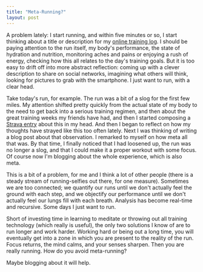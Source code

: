 ```yaml
---
title: "Meta-Running?"
layout: post
---
```


A problem lately: I start running, and within five minutes or so, I start thinking about a title or description for my [online training log][Strava]. I should be paying attention to the run itself, my body's performance, the state of hydration and nutrition, monitoring aches and pains or enjoying a rush of energy, checking how this all relates to the day's training goals. But it is too easy to drift off into more abstract reflection: coming up with a clever description to share on social networks, imagining what others will think, looking for pictures to grab with the smartphone. I just want to run, with a clear head.

Take today's run, for example. The run was a bit of a slog for the first few miles. My attention shifted pretty quickly from the actual state of my body to the need to get back into a serious training regimen, and then about the great training weeks my friends have had, and then I started composing a [Strava entry][] about this in my head. And then I began to reflect on how my thoughts have strayed like this too often lately. Next I was thinking of writing a blog post about that observation. I remarked to myself on how meta all that was. By that time, I finally noticed that I had loosened up, the run was no longer a slog, and that I could make it a proper workout with some focus. Of course now I'm blogging about the whole experience, which is also meta.

This is a bit of a problem, for me and I think a lot of other people (there is a steady stream of running-selfies out there, for one measure). Sometimes we are too connected; we quantify our runs until we don't actually feel the ground with each step, and we objectify our performance until we don't actually feel our lungs fill with each breath. Analysis has become real-time and recursive. Some days I just want to run.

Short of investing time in learning to meditate or throwing out all training technology (which really is useful), the only two solutions I know of are to run longer and work harder. Working hard or being out a long time, you will eventually get into a zone in which you are present to the reality of the run. Focus returns, the mind calms, and your senses sharpen. Then you are really running. How do you avoid meta-running?

Maybe blogging about it will help.

[Strava]: https://www.strava.com/athletes/mmertsock
[Strava entry]: https://www.strava.com/activities/268874093
